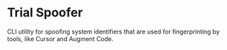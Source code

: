 # Trial Spoofer

CLI utility for spoofing system identifiers that are used for fingerprinting by tools, like Cursor and Augment Code.